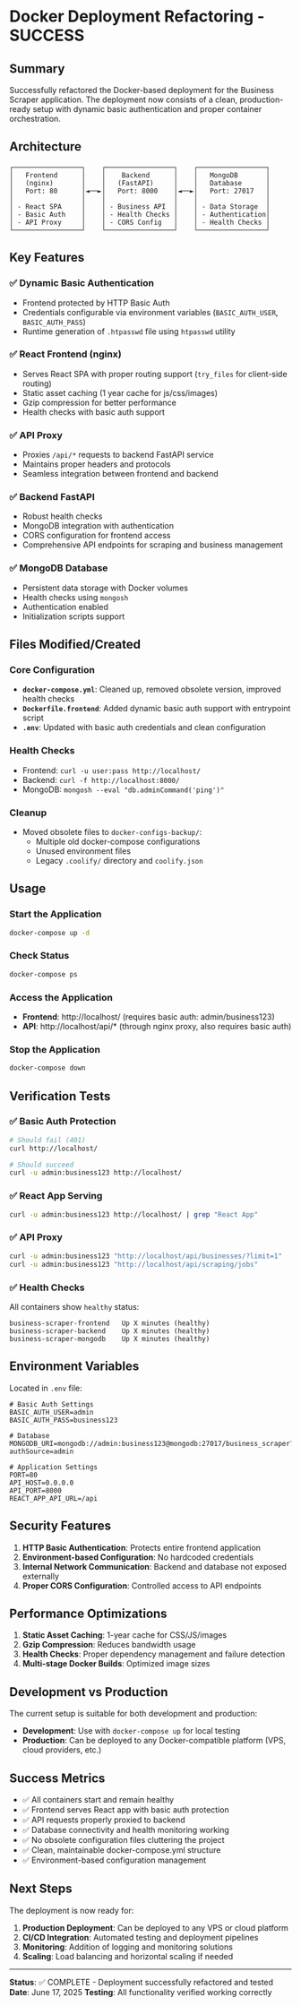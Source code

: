 # Docker Deployment Refactoring - SUCCESS

## Summary

Successfully refactored the Docker-based deployment for the Business Scraper application. The deployment now consists of a clean, production-ready setup with dynamic basic authentication and proper container orchestration.

## Architecture

```
┌─────────────────┐    ┌─────────────────┐    ┌─────────────────┐
│   Frontend      │    │    Backend      │    │   MongoDB       │
│   (nginx)       │    │   (FastAPI)     │    │   Database      │
│   Port: 80      │◄──►│   Port: 8000    │◄──►│   Port: 27017   │
│                 │    │                 │    │                 │
│ - React SPA     │    │ - Business API  │    │ - Data Storage  │
│ - Basic Auth    │    │ - Health Checks │    │ - Authentication│
│ - API Proxy     │    │ - CORS Config   │    │ - Health Checks │
└─────────────────┘    └─────────────────┘    └─────────────────┘
```

## Key Features

### ✅ Dynamic Basic Authentication
- Frontend protected by HTTP Basic Auth
- Credentials configurable via environment variables (`BASIC_AUTH_USER`, `BASIC_AUTH_PASS`)
- Runtime generation of `.htpasswd` file using `htpasswd` utility

### ✅ React Frontend (nginx)
- Serves React SPA with proper routing support (`try_files` for client-side routing)
- Static asset caching (1 year cache for js/css/images)
- Gzip compression for better performance
- Health checks with basic auth support

### ✅ API Proxy
- Proxies `/api/*` requests to backend FastAPI service
- Maintains proper headers and protocols
- Seamless integration between frontend and backend

### ✅ Backend FastAPI
- Robust health checks
- MongoDB integration with authentication
- CORS configuration for frontend access
- Comprehensive API endpoints for scraping and business management

### ✅ MongoDB Database
- Persistent data storage with Docker volumes
- Health checks using `mongosh`
- Authentication enabled
- Initialization scripts support

## Files Modified/Created

### Core Configuration
- **`docker-compose.yml`**: Cleaned up, removed obsolete version, improved health checks
- **`Dockerfile.frontend`**: Added dynamic basic auth support with entrypoint script
- **`.env`**: Updated with basic auth credentials and clean configuration

### Health Checks
- Frontend: `curl -u user:pass http://localhost/`
- Backend: `curl -f http://localhost:8000/`
- MongoDB: `mongosh --eval "db.adminCommand('ping')"`

### Cleanup
- Moved obsolete files to `docker-configs-backup/`:
  - Multiple old docker-compose configurations
  - Unused environment files
  - Legacy `.coolify/` directory and `coolify.json`

## Usage

### Start the Application
```bash
docker-compose up -d
```

### Check Status
```bash
docker-compose ps
```

### Access the Application
- **Frontend**: http://localhost/ (requires basic auth: admin/business123)
- **API**: http://localhost/api/* (through nginx proxy, also requires basic auth)

### Stop the Application
```bash
docker-compose down
```

## Verification Tests

### ✅ Basic Auth Protection
```bash
# Should fail (401)
curl http://localhost/

# Should succeed
curl -u admin:business123 http://localhost/
```

### ✅ React App Serving
```bash
curl -u admin:business123 http://localhost/ | grep "React App"
```

### ✅ API Proxy
```bash
curl -u admin:business123 "http://localhost/api/businesses/?limit=1"
curl -u admin:business123 "http://localhost/api/scraping/jobs"
```

### ✅ Health Checks
All containers show `healthy` status:
```
business-scraper-frontend   Up X minutes (healthy)
business-scraper-backend    Up X minutes (healthy)  
business-scraper-mongodb    Up X minutes (healthy)
```

## Environment Variables

Located in `.env` file:
```env
# Basic Auth Settings
BASIC_AUTH_USER=admin
BASIC_AUTH_PASS=business123

# Database
MONGODB_URI=mongodb://admin:business123@mongodb:27017/business_scraper?authSource=admin

# Application Settings
PORT=80
API_HOST=0.0.0.0
API_PORT=8000
REACT_APP_API_URL=/api
```

## Security Features

1. **HTTP Basic Authentication**: Protects entire frontend application
2. **Environment-based Configuration**: No hardcoded credentials
3. **Internal Network Communication**: Backend and database not exposed externally
4. **Proper CORS Configuration**: Controlled access to API endpoints

## Performance Optimizations

1. **Static Asset Caching**: 1-year cache for CSS/JS/images
2. **Gzip Compression**: Reduces bandwidth usage
3. **Health Checks**: Proper dependency management and failure detection
4. **Multi-stage Docker Builds**: Optimized image sizes

## Development vs Production

The current setup is suitable for both development and production:
- **Development**: Use with `docker-compose up` for local testing
- **Production**: Can be deployed to any Docker-compatible platform (VPS, cloud providers, etc.)

## Success Metrics

- ✅ All containers start and remain healthy
- ✅ Frontend serves React app with basic auth protection
- ✅ API requests properly proxied to backend
- ✅ Database connectivity and health monitoring working
- ✅ No obsolete configuration files cluttering the project
- ✅ Clean, maintainable docker-compose.yml structure
- ✅ Environment-based configuration management

## Next Steps

The deployment is now ready for:
1. **Production Deployment**: Can be deployed to any VPS or cloud platform
2. **CI/CD Integration**: Automated testing and deployment pipelines
3. **Monitoring**: Addition of logging and monitoring solutions
4. **Scaling**: Load balancing and horizontal scaling if needed

---

**Status**: ✅ COMPLETE - Deployment successfully refactored and tested
**Date**: June 17, 2025
**Testing**: All functionality verified working correctly
